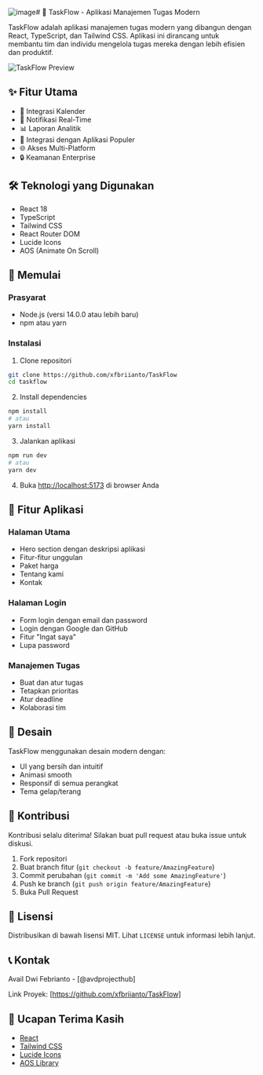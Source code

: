 ![image](https://github.com/user-attachments/assets/70a2aea7-030a-48a7-a65b-d9defb0912e0)# 🚀 TaskFlow - Aplikasi Manajemen Tugas Modern

TaskFlow adalah aplikasi manajemen tugas modern yang dibangun dengan React, TypeScript, dan Tailwind CSS. Aplikasi ini dirancang untuk membantu tim dan individu mengelola tugas mereka dengan lebih efisien dan produktif.

![TaskFlow Preview](https://via.placeholder.com/800x400?text=TaskFlow+Preview)

## ✨ Fitur Utama

- 📅 Integrasi Kalender
- 🔔 Notifikasi Real-Time
- 📊 Laporan Analitik
- 🔄 Integrasi dengan Aplikasi Populer
- 🌐 Akses Multi-Platform
- 🔒 Keamanan Enterprise

## 🛠️ Teknologi yang Digunakan

- React 18
- TypeScript
- Tailwind CSS
- React Router DOM
- Lucide Icons
- AOS (Animate On Scroll)

## 🚀 Memulai

### Prasyarat

- Node.js (versi 14.0.0 atau lebih baru)
- npm atau yarn

### Instalasi

1. Clone repositori
```bash
git clone https://github.com/xfbriianto/TaskFlow
cd taskflow
```

2. Install dependencies
```bash
npm install
# atau
yarn install
```

3. Jalankan aplikasi
```bash
npm run dev
# atau
yarn dev
```

4. Buka [http://localhost:5173](http://localhost:5173) di browser Anda

## 📱 Fitur Aplikasi

### Halaman Utama
- Hero section dengan deskripsi aplikasi
- Fitur-fitur unggulan
- Paket harga
- Tentang kami
- Kontak

### Halaman Login
- Form login dengan email dan password
- Login dengan Google dan GitHub
- Fitur "Ingat saya"
- Lupa password

### Manajemen Tugas
- Buat dan atur tugas
- Tetapkan prioritas
- Atur deadline
- Kolaborasi tim

## 🎨 Desain

TaskFlow menggunakan desain modern dengan:
- UI yang bersih dan intuitif
- Animasi smooth
- Responsif di semua perangkat
- Tema gelap/terang

## 🤝 Kontribusi

Kontribusi selalu diterima! Silakan buat pull request atau buka issue untuk diskusi.

1. Fork repositori
2. Buat branch fitur (`git checkout -b feature/AmazingFeature`)
3. Commit perubahan (`git commit -m 'Add some AmazingFeature'`)
4. Push ke branch (`git push origin feature/AmazingFeature`)
5. Buka Pull Request

## 📝 Lisensi

Distribusikan di bawah lisensi MIT. Lihat `LICENSE` untuk informasi lebih lanjut.

## 📞 Kontak

Avail Dwi Febrianto - [@avdprojecthub]

Link Proyek: [https://github.com/xfbriianto/TaskFlow]

## 🙏 Ucapan Terima Kasih

- [React](https://reactjs.org/)
- [Tailwind CSS](https://tailwindcss.com/)
- [Lucide Icons](https://lucide.dev/)
- [AOS Library](https://michalsnik.github.io/aos/)
